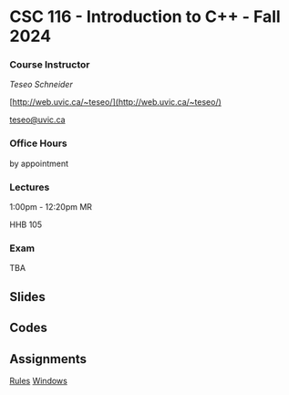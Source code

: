 # CSC 116 - Introduction to C++ - Fall 2024

### Course Instructor

*Teseo Schneider*

[http://web.uvic.ca/~teseo/](http://web.uvic.ca/~teseo/)

[teseo@uvic.ca](mailto:teseo@uvic.ca)

### Office Hours

by appointment

### Lectures

1:00pm - 12:20pm MR

HHB 105


### Exam

TBA

## Slides

## Codes

## Assignments

[Rules](Rules.md)
[Windows](Windows.md)
